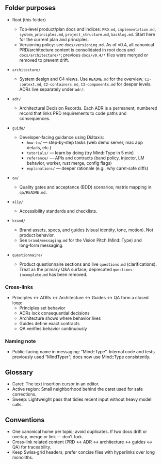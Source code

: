 <!--══════════════════════════════════════════════════════════
  ╔══════════════════════════════════════════════════════════════╗
  ║  ░  D O C S   I N D E X  ░░░░░░░░░░░░░░░░░░░░░░░░░░░░░░░░░  ║
  ║                                                              ║
  ║                                                              ║
  ║                                                              ║
  ║                                                              ║
  ║           ╌╌  P L A C E H O L D E R  ╌╌                      ║
  ║                                                              ║
  ║                                                              ║
  ║                                                              ║
  ║                                                              ║
  ╚══════════════════════════════════════════════════════════════╝
    • WHAT ▸ Overview and folder purposes for documentation
    • WHY  ▸ Keep navigation clear; avoid duplication and drift
    • HOW  ▸ Short descriptions + links to canonical locations
-->

## Folder purposes

- Root (this folder)
  - Top‑level product/plan docs and indices: `PRD.md`, `implementation.md`, `system_principles.md`, `project_structure.md`, `backlog.md`. Start here for the current plan and principles.
  - Versioning policy: see `docs/versioning.md`. As of v0.4, all canonical PRD/architecture content is consolidated in root docs and `docs/architecture/*`; previous `docs/v0.4/*` files were merged or removed to prevent drift.

- `architecture/`
  - System design and C4 views. Use `README.md` for the overview; `C1-context.md`, `C2-containers.md`, `C3-components.md` for deeper levels. ADRs live separately under `adr/`.

- `adr/`
  - Architectural Decision Records. Each ADR is a permanent, numbered record that links PRD requirements to code paths and consequences.

- `guide/`
  - Developer‑facing guidance using Diátaxis:
    - `how-to/` — step‑by‑step tasks (web demo server, mac app details, etc.)
    - `tutorials/` — learn by doing (try Mind::Type in 5 min)
    - `reference/` — APIs and contracts (band policy, injector, LM behavior, worker, rust merge, config flags)
    - `explanations/` — deeper rationale (e.g., why caret‑safe diffs)

- `qa/`
  - Quality gates and acceptance (BDD) scenarios; matrix mapping in `qa/README.md`.

- `a11y/`
  - Accessibility standards and checklists.

- `brand/`
  - Brand assets, specs, and guides (visual identity, tone, motion). Not product behavior.
  - See `brand/messaging.md` for the Vision Pitch (Mind::Type) and long‑form messaging.

- `questionnaire/`
  - Product questionnaire sections and live `questions.md` (clarifications). Treat as the primary Q&A surface; deprecated `questions-incomplete.md` has been removed.

### Cross‑links

- Principles ↔ ADRs ↔ Architecture ↔ Guides ↔ QA form a closed loop:
  - Principles set behavior
  - ADRs lock consequential decisions
  - Architecture shows where behavior lives
  - Guides define exact contracts
  - QA verifies behavior continuously

### Naming note

- Public‑facing name in messaging: “Mind::Type”. Internal code and tests previously used “MindTyper”; docs now use Mind::Type consistently.

## Glossary

- Caret: The text insertion cursor in an editor.
- Active region: Small neighborhood behind the caret used for safe corrections.
- Sweep: Lightweight pass that tidies recent input without heavy model calls.

## Conventions

- One canonical home per topic; avoid duplicates. If two docs drift or overlap, merge or link — don’t fork.
- Cross‑link related content (PRD ↔ ADR ↔ architecture ↔ guides ↔ QA) for traceability.
- Keep Swiss‑grid headers; prefer concise files with hyperlinks over long monoliths.
